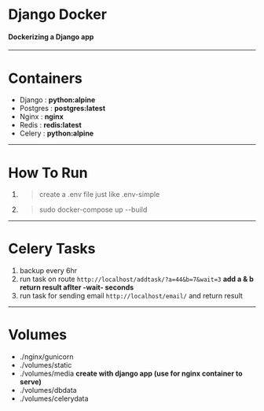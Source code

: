 # Django Docker
#### Dockerizing a Django app
---

# Containers
* Django : __python:alpine__
* Postgres : __postgres:latest__
* Nginx : __nginx__
* Redis : __redis:latest__
* Celery :  __python:alpine__
---
# How To Run
1. >create a .env file just like .env-simple
2. >sudo docker-compose up --build
---
# Celery Tasks
1. backup every 6hr
2. run task on route `http://localhost/addtask/?a=44&b=7&wait=3` __add a & b return result aflter -wait- seconds__
3. run task for sending email `http://localhost/email/` and return result
---
# Volumes
* ./nginx/gunicorn
* ./volumes/static
* ./volumes/media __create with django app (use for nginx container to serve)__
* ./volumes/dbdata
* ./volumes/celerydata